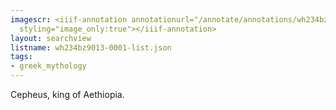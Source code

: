 ```yaml
---
imagescr: <iiif-annotation annotationurl="/annotate/annotations/wh234bz9013-0001-007.json"
  styling="image_only:true"></iiif-annotation>
layout: searchview
listname: wh234bz9013-0001-list.json
tags:
- greek_mythology
---
```

Cepheus, king of Aethiopia.